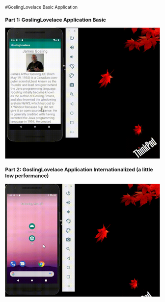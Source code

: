 #GoslingLovelace Basic Application

### Part 1: GoslingLovelace Application Basic 
![Demo](display/rotation.gif)
### Part 2: GoslingLovelace Application Internationalized (a little low performance)
![Demo](display/e_to_c.gif)
